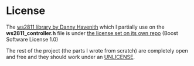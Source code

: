 # License

The [ws2811 library by Danny Havenith](https://github.com/DannyHavenith/ws2811) which I partially use on the __ws2811_controller.h__ file is under [the license set on its own repo](https://github.com/DannyHavenith/ws2811/blob/master/LICENSE_1_0.txt) (Boost Software License 1.0)

The rest of the project (the parts I wrote from scratch) are completely open and free and they should work under an [UNLICENSE](http://unlicense.org).